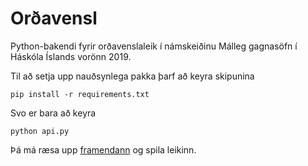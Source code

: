 # Orðavensl

Python-bakendi fyrir orðavenslaleik í námskeiðinu Málleg gagnasöfn í Háskóla Íslands vorönn 2019. 

Til að setja upp nauðsynlega pakka þarf að keyra skipunina

```pip install -r requirements.txt```

Svo er bara að keyra

```python api.py```

Þá má ræsa upp [framendann](https://github.com/svanhviti16/WordAssociationFront) og spila leikinn.
